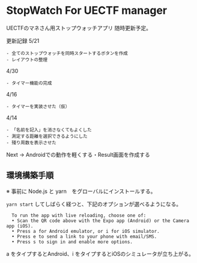 # StopWatch For UECTF manager
UECTFのマネさん用ストップウォッチアプリ
随時更新予定。

更新記録
5/21
```
- 全てのストップウォッチを同時スタートするボタンを作成
- レイアウトの整理
```

4/30
```
- タイマー機能の完成
```

4/16
```
- タイマーを実装させた（仮）
```

4/14
```
- 「名前を記入」を消さなくてもよくした
- 測定する距離を選択できるようにした
- 殘り周数を表示させた
```
Next -> Androidでの動作を軽くする・Result画面を作成する

## 環境構築手順
※ 事前に Node.js と yarn　をグローバルにインストールする。

`yarn start` してしばらく経つと、下記のオプションが選べるようになる。

```
  To run the app with live reloading, choose one of:
  • Scan the QR code above with the Expo app (Android) or the Camera app (iOS).
  • Press a for Android emulator, or i for iOS simulator.
  • Press e to send a link to your phone with email/SMS.
  • Press s to sign in and enable more options.
```
a をタイプするとAndroid、i をタイプするとiOSのシミュレータが立ち上がる。

